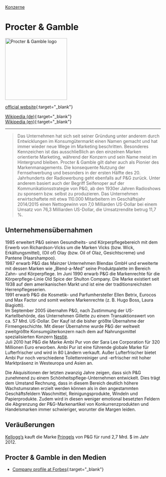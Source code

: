 [Konzerne](../konzerne.html)

# Procter & Gamble

<img src="https://upload.wikimedia.org/wikipedia/commons/f/f9/P%26G_logo.png" height="200" alt="Procter & Gamble logo">   

[official website](https://pg.com){:target="_blank"}   

[Wikipedia (de)](https://de.wikipedia.org/wiki/Procter_%26_Gamble){:target="_blank"}   
[Wikipedia (en)](https://en.wikipedia.org/wiki/Procter_%26_Gamble){:target="_blank"}   

---

> Das Unternehmen hat sich seit seiner Gründung unter anderem durch Entwicklungen im Konsumgütermarkt einen Namen gemacht und hat immer wieder neue Wege im Marketing beschritten. Besonderes Kennzeichen ist das ausschließlich an den einzelnen Marken orientierte Marketing, während der Konzern und sein Name meist im Hintergrund bleiben. Procter & Gamble gilt daher auch als Pionier des Markenmanagements. Die konsequente Nutzung der Fernsehwerbung und besonders in der ersten Hälfte des 20. Jahrhunderts der Radiowerbung geht ebenfalls auf P&G zurück. Unter anderem basiert auch der Begriff Seifenoper auf der Kommunikationsstrategie von P&G, ab den 1930er Jahren Radioshows zu sponsern bzw. selbst zu produzieren.
Das Unternehmen erwirtschaftete mit etwa 110.000 Mitarbeitern im Geschäftsjahr 2014/2015 einen Nettogewinn von 7,0 Milliarden US-Dollar bei einem Umsatz von 76,3 Milliarden US-Dollar, die Umsatzrendite betrug 11,7 %.

## Unternehmensübernahmen
1985 erweitert P&G seinen Gesundheits- und Körperpflegebereich mit dem Erwerb von Richardson-Vicks um die Marken Vicks (bzw. Wick, Erkältungsmittel), (Oil of) Olay (bzw. Oil of Olaz, Gesichtscreme) und Pantene (Haarshampoo).   
1987 erwarb P&G das Mainzer Unternehmen Blendax GmbH und erweiterte mit dessen Marken wie „Blend-a-Med“ seine Produktpalette im Bereich Zahn- und Körperpflege.
Im Juni 1990 erwarb P&G die Markenrechte für die Körperpflege-Linie Old Spice der Shulton Company. Die Marke existiert seit 1938 auf dem amerikanischen Markt und ist eine der traditionsreichsten Herrenpflegeserien.   
1991 erwarb P&G die Kosmetik- und Parfumhersteller Ellen Betrix, Eurocos und Max Factor und somit weitere Markenrechte (z. B. Hugo Boss, Laura Biagiotti).      
Im September 2005 übernahm P&G, nach Zustimmung der US-Kartellbehörde, das Unternehmen Gillette zu einem Transaktionswert von ca. 57 Mrd. US-Dollar. Der Kauf ist die bisher größte Übernahme der Firmengeschichte. Mit dieser Übernahme wurde P&G der weltweit zweitgrößte Konsumgüterkonzern nach dem auf Nahrungsmittel spezialisierten Konzern [Nestlé](../konzerne/nestle.html).   
Juli 2010 hat P&G die Marke Ambi Pur von der Sara Lee Corporation für 320 Millionen Euro erworben. Ambi Pur ist eine führende globale Marke für Lufterfrischer und wird in 80 Ländern verkauft. Außer Lufterfrischer bietet Ambi Pur noch verschiedene Toilettenreiniger und -erfrischer mit hoher Marktpräsenz in Westeuropa und Asien an.   

Die Akquisitionen der letzten zwanzig Jahre zeigen, dass sich P&G zunehmend zu einem Schönheitspflege-Unternehmen entwickelt. Dies trägt dem Umstand Rechnung, dass in diesem Bereich deutlich höhere Wachstumsraten erzielt werden können als in den angestammten Geschäftsfeldern Waschmittel, Reinigungsprodukte, Windeln und Papierprodukte. Zudem wird in diesen weniger emotional besetzten Feldern die Abgrenzung der P&G-Markenartikel von Konkurrenzprodukten und Handelsmarken immer schwieriger, worunter die Margen leiden.

## Veräußerungen
[Kellogg’s](../konzerne/kellogg_company.html) kauft die Marke [Pringels](../marken/pringles.html) von P&G für rund 2,7 Mrd. $ im Jahr 2012.

## Procter & Gamble in den Medien

* [Company profile at Forbes](https://www.forbes.com/companies/procter-gamble/#337e0c3c4165){:target="_blank"}   
